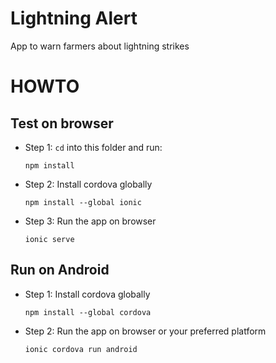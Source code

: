 # Lightning Alert

App to warn farmers about lightning strikes

HOWTO
=====

Test on browser
---------------

- Step 1: `cd` into this folder and run:

      npm install

- Step 2: Install cordova globally

      npm install --global ionic

- Step 3: Run the app on browser

      ionic serve


Run on Android
--------------

- Step 1: Install cordova globally

      npm install --global cordova

- Step 2: Run the app on browser or your preferred platform

      ionic cordova run android
